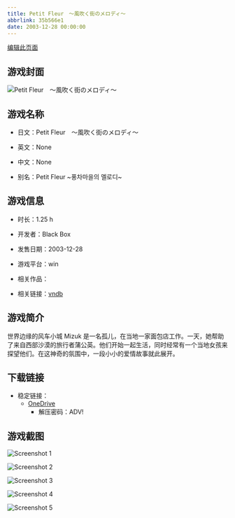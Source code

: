 ```yaml
---
title: Petit Fleur　～風吹く街のメロディ～
abbrlink: 35b566e1
date: 2003-12-28 00:00:00
---
```

[编辑此页面](https://github.com/ACG-3/ADV3-source/blob/main/source/_posts/games/Petit%20Fleur%E3%80%80%EF%BD%9E%E9%A2%A8%E5%90%B9%E3%81%8F%E8%A1%97%E3%81%AE%E3%83%A1%E3%83%AD%E3%83%87%E3%82%A3%EF%BD%9E.md)

## 游戏封面

![Petit Fleur　～風吹く街のメロディ～](https://pan.timero.xyz/d/onedrive/img_lib_001/Petit%20Fleur%E3%80%80%EF%BD%9E%E9%A2%A8%E5%90%B9%E3%81%8F%E8%A1%97%E3%81%AE%E3%83%A1%E3%83%AD%E3%83%87%E3%82%A3%EF%BD%9E_cover.avif)


## 游戏名称

- 日文：Petit Fleur　～風吹く街のメロディ～
- 英文：None
- 中文：None

- 别名：Petit Fleur ~풍차마을의 멜로디~


## 游戏信息

- 时长：1.25 h
- 开发者：Black Box
- 发售日期：2003-12-28
- 游戏平台：win
- 相关作品：

- 相关链接：[vndb](https://vndb.org/v5944)


## 游戏简介

世界边缘的风车小城
Mizuk 是一名孤儿，在当地一家面包店工作。一天，她帮助了来自西部沙漠的旅行者蒲公英。他们开始一起生活，同时经常有一个当地女孩来探望他们。在这神奇的氛围中，一段小小的爱情故事就此展开。




## 下载链接

- 稳定链接：
    - [OneDrive](https://pan.timero.xyz/onedrive/adv_lib_001/Petit%20Fleur%E3%80%80%EF%BD%9E%E9%A2%A8%E5%90%B9%E3%81%8F%E8%A1%97%E3%81%AE%E3%83%A1%E3%83%AD%E3%83%87%E3%82%A3%EF%BD%9E)
        - 解压密码：ADV!



## 游戏截图


![Screenshot 1](https://pan.timero.xyz/d/onedrive/img_lib_001/Petit%20Fleur%E3%80%80%EF%BD%9E%E9%A2%A8%E5%90%B9%E3%81%8F%E8%A1%97%E3%81%AE%E3%83%A1%E3%83%AD%E3%83%87%E3%82%A3%EF%BD%9E_Screenshot_1.avif)

![Screenshot 2](https://pan.timero.xyz/d/onedrive/img_lib_001/Petit%20Fleur%E3%80%80%EF%BD%9E%E9%A2%A8%E5%90%B9%E3%81%8F%E8%A1%97%E3%81%AE%E3%83%A1%E3%83%AD%E3%83%87%E3%82%A3%EF%BD%9E_Screenshot_2.avif)

![Screenshot 3](https://pan.timero.xyz/d/onedrive/img_lib_001/Petit%20Fleur%E3%80%80%EF%BD%9E%E9%A2%A8%E5%90%B9%E3%81%8F%E8%A1%97%E3%81%AE%E3%83%A1%E3%83%AD%E3%83%87%E3%82%A3%EF%BD%9E_Screenshot_3.avif)

![Screenshot 4](https://pan.timero.xyz/d/onedrive/img_lib_001/Petit%20Fleur%E3%80%80%EF%BD%9E%E9%A2%A8%E5%90%B9%E3%81%8F%E8%A1%97%E3%81%AE%E3%83%A1%E3%83%AD%E3%83%87%E3%82%A3%EF%BD%9E_Screenshot_4.avif)

![Screenshot 5](https://pan.timero.xyz/d/onedrive/img_lib_001/Petit%20Fleur%E3%80%80%EF%BD%9E%E9%A2%A8%E5%90%B9%E3%81%8F%E8%A1%97%E3%81%AE%E3%83%A1%E3%83%AD%E3%83%87%E3%82%A3%EF%BD%9E_Screenshot_5.avif)

